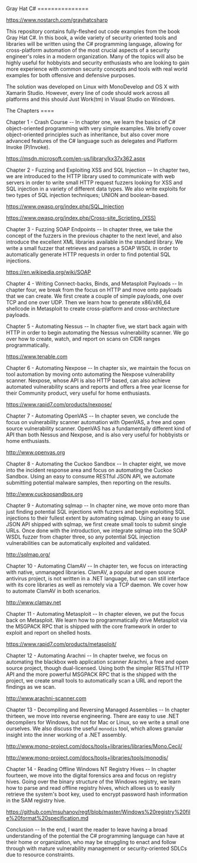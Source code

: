 Gray Hat C# ===============

<https://www.nostarch.com/grayhatcsharp>

This repository contains fully-fleshed out code examples from the book Gray Hat
C#. In this book, a wide variety of security oriented tools and libraries will
be written using the C# programming language, allowing for cross-platform
automation of the most crucial aspects of a security engineer's roles in a
modern organization. Many of the topics will also be highly useful for hobbyists
and security enthusiasts who are looking to gain more experience with common
security concepts and tools with real world examples for both offensive and
defensive purposes.


The solution was developed on Linux with MonoDevelop and OS X with Xamarin
Studio. However, every line of code should work across all platforms and this
should Just Work(tm) in Visual Studio on Windows.


The Chapters ====

Chapter 1 - Crash Course -- In chapter one, we learn the basics of C#
object-oriented programming with very simple examples. We briefly cover
object-oriented principles such as inheritance, but also cover more advanced
features of the C# language such as delegates and Platform Invoke (P/Invoke).

<https://msdn.microsoft.com/en-us/library/kx37x362.aspx>

Chapter 2 - Fuzzing and Exploiting XSS and SQL Injection -- In chapter two, we
are introduced to the HTTP library used to communicate with web servers in order
to write small HTTP request fuzzers looking for XSS and SQL injection in a
variety of different data types. We also write exploits for two types of SQL
injection techniques; UNION and boolean-based.

<https://www.owasp.org/index.php/SQL_Injection>

<https://www.owasp.org/index.php/Cross-site_Scripting_(XSS)>

Chapter 3 - Fuzzing SOAP Endpoints -- In chapter three, we take the concept of
the fuzzers in the previous chapter to the next level, and also introduce the
excellent XML libraries available in the standard library. We write a small
fuzzer that retrieves and parses a SOAP WSDL in order to automatically generate
HTTP requests in order to find potential SQL injections.

<https://en.wikipedia.org/wiki/SOAP>

Chapter 4 - Writing Connect-backs, Binds, and Metasploit Payloads -- In chapter
four, we break from the focus on HTTP and move onto payloads that we can create.
We first create a couple of simple payloads, one over TCP and one over UDP. Then
we learn how to generate x86/x86_64 shellcode in Metasploit to create
cross-platform and cross-architecture payloads.

Chapter 5 - Automating Nessus -- In chapter five, we start back again with HTTP
in order to begin automating the Nessus vulnerability scanner. We go over how to
create, watch, and report on scans on CIDR ranges programmatically.

<https://www.tenable.com>

Chapter 6 - Automating Nexpose -- In chapter six, we maintain the focus on tool
automation by moving onto automating the Nexpose vulnerability scanner.
Nexpose, whose API is also HTTP based, can also achieve automated vulnerability
scans and reports and offers a free year license for their Community product,
very useful for home enthusiasts.

<https://www.rapid7.com/products/nexpose/>

Chapter 7 - Automating OpenVAS -- In chapter seven, we conclude the focus on
vulnerability scanner automation with OpenVAS, a free and open source
vulnerability scanner. OpenVAS has a fundamentally different kind of API than
both Nessus and Nexpose, and is also very useful for hobbyists or home
enthusiasts.

<http://www.openvas.org>

Chapter 8 - Automating the Cuckoo Sandbox -- In chapter eight, we move into the
incident response area and focus on automating the Cuckoo Sandbox. Using an easy
to consume RESTful JSON API, we automate submitting potential malware samples,
then reporting on the results.

<http://www.cuckoosandbox.org>

Chapter 9 - Automating sqlmap -- In chapter nine, we move onto more than just
finding potential SQL injections with fuzzers and begin exploiting SQL
injections to their fullest extent by automating sqlmap. Using an easy to use
JSON API shipped with sqlmap, we first create small tools to submit single URLs.
Once done with the introduction, we integrate sqlmap into the SOAP WSDL fuzzer
from chapter three, so any potential SQL injection vulnerabilities can be
automatically exploited and validated.

<http://sqlmap.org/>

Chapter 10 - Automating ClamAV -- In chapter ten, we focus on interacting with
native, unmanaged libraries. ClamAV, a popular and open source antivirus
project, is not written in a .NET language, but we can still interface with its
core libraries as well as remotely via a TCP daemon. We cover how to automate
ClamAV in both scenarios.

<http://www.clamav.net>

Chapter 11 - Automating Metasploit -- In chapter eleven, we put the focus back
on Metasploit. We learn how to programmatically drive Metasploit via the MSGPACK
RPC that is shipped with the core framework in order to exploit and report on
shelled hosts.

<https://www.rapid7.com/products/metasploit/>

Chapter 12 - Automating Arachni -- In chapter twelve, we focus on automating the
blackbox web application scanner Arachni, a free and open source project, though
dual-licensed. Using both the simpler RESTful HTTP API and the more powerful
MSGPACK RPC that is the shipped with the project, we create small tools to
automatically scan a URL and report the findings as we scan.

<http://www.arachni-scanner.com>

Chapter 13 - Decompiling and Reversing Managed Assemblies -- In chapter
thirteen, we move into reverse engineering. There are easy to use .NET
decompilers for Windows, but not for Mac or Linux, so we write a small one
ourselves. We also discuss the useful ```monodis``` tool, which allows granular
insight into the inner working of a .NET assembly.

<http://www.mono-project.com/docs/tools+libraries/libraries/Mono.Cecil/>

<http://www.mono-project.com/docs/tools+libraries/tools/monodis/>

Chapter 14 - Reading Offline Windows NT Registry Hives -- In chapter fourteen,
we move into the digital forensics area and focus on registry hives. Going over
the binary structure of the Windows registry, we learn how to parse and read
offline registry hives, which allows us to easily retrieve the system's boot
key, used to encrypt password hash information in the SAM registry hive.

<https://github.com/msuhanov/regf/blob/master/Windows%20registry%20file%20format%20specification.md>

Conclusion -- In the end, I want the reader to leave having a broad
understanding of the potential the C# programming language can have at their
home or organization, who may be struggling to enact and follow through with
mature vulnerability management or security-oriented SDLCs due to resource
constraints.
